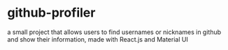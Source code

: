 # github-profiler
a small project that allows users to find usernames or nicknames in github and show their information, made with React.js and Material UI
